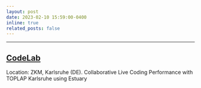```yaml
---
layout: post
date: 2023-02-10 15:59:00-0400
inline: true
related_posts: false
---
```

***
## [CodeLab](https://zkm.de/de/veranstaltung/2023/02/codelab) 
Location: ZKM, Karlsruhe (DE). Collaborative Live Coding Performance with TOPLAP Karlsruhe using Estuary
